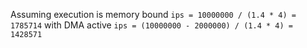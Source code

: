 Assuming execution is memory bound
`ips = 10000000 / (1.4 * 4) = 1785714`
with DMA active
`ips = (10000000 - 2000000) / (1.4 * 4) = 1428571`
